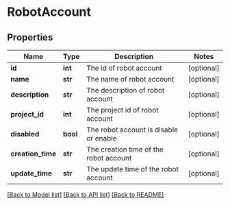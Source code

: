 # RobotAccount

## Properties
Name | Type | Description | Notes
------------ | ------------- | ------------- | -------------
**id** | **int** | The id of robot account | [optional] 
**name** | **str** | The name of robot account | [optional] 
**description** | **str** | The description of robot account | [optional] 
**project_id** | **int** | The project id of robot account | [optional] 
**disabled** | **bool** | The robot account is disable or enable | [optional] 
**creation_time** | **str** | The creation time of the robot account | [optional] 
**update_time** | **str** | The update time of the robot account | [optional] 

[[Back to Model list]](../README.md#documentation-for-models) [[Back to API list]](../README.md#documentation-for-api-endpoints) [[Back to README]](../README.md)


